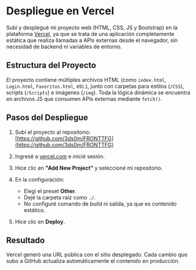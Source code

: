 # Despliegue en Vercel

Subí y desplegué mi proyecto web (HTML, CSS, JS y Bootstrap) en la plataforma [Vercel](https://vercel.com), ya que se trata de una aplicación completamente estática que realiza llamadas a APIs externas desde el navegador, sin necesidad de backend ni variables de entorno.

## Estructura del Proyecto

El proyecto contiene múltiples archivos HTML (como `index.html`, `Login.html`, `Favoritos.html`, etc.), junto con carpetas para estilos (`/CSS`), scripts (`/Scripts`) e imágenes (`/img`). Toda la lógica dinámica se encuentra en archivos JS que consumen APIs externas mediante `fetch()`.

##  Pasos del Despliegue

1. Subí el proyecto al repositorio:  
    [https://github.com/3ds0m/FRONTTFG](https://github.com/3ds0m/FRONTTFG)

2. Ingresé a [vercel.com](https://vercel.com) e inicié sesión.

3. Hice clic en **"Add New Project"** y seleccioné mi repositorio.

4. En la configuración:
   - Elegí el preset **Other**.
   - Dejé la carpeta raíz como `./`.
   - No configuré comando de build ni salida, ya que es contenido estático.

5. Hice clic en **Deploy**.

## Resultado

Vercel generó una URL pública con el sitio desplegado. Cada cambio que subo a GitHub actualiza automáticamente el contenido en producción.